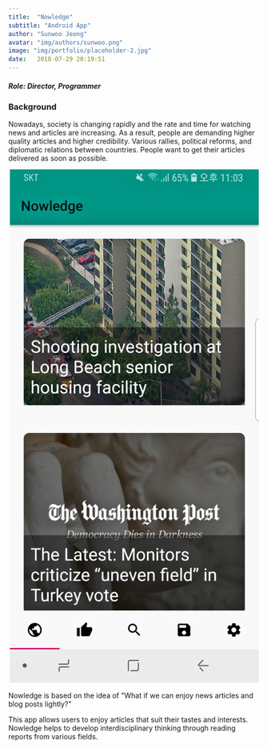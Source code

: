 ```yaml
---
title:  "Nowledge"
subtitle: "Android App"
author: "Sunwoo Jeong"
avatar: "img/authors/sunwoo.png"
image: "img/portfolio/placeholder-2.jpg"
date:   2018-07-29 20:19:51
---
```


##### Role: Director, Programmer

### Background

Nowadays, society is changing rapidly and the rate and time for watching news and articles are increasing. As a result, people are demanding higher quality articles and higher credibility. Various rallies, political reforms, and diplomatic relations between countries. People want to get their articles delivered as soon as possible.

<center> <img src="/img/portfolio/nowledge-screenshot-1.jpg"/> </center>

Nowledge is based on the idea of "What if we can enjoy news articles and blog posts lightly?"

This app allows users to enjoy articles that suit their tastes and interests. Nowledge helps to develop interdisciplinary thinking through reading reports from various fields.

